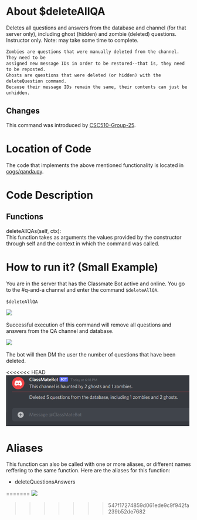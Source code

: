 # About $deleteAllQA

Deletes all questions and answers from the database and channel (for that server only), including ghost (hidden) and zombie (deleted) questions. Instructor only. Note: may take some time to complete.

```
Zombies are questions that were manually deleted from the channel. They need to be
assigned new message IDs in order to be restored--that is, they need to be reposted.
Ghosts are questions that were deleted (or hidden) with the deleteQuestion command.
Because their message IDs remain the same, their contents can just be unhidden.
```

## Changes

This command was introduced by [CSC510-Group-25](https://github.com/CSC510-Group-25/ClassMateBot/).

# Location of Code
The code that implements the above mentioned functionality is located in [cogs/qanda.py](https://github.com/maddaicita/ClassMateBot-1.1/blob/main/cogs/qanda.py).

# Code Description
## Functions
deleteAllQAs(self, ctx): <br>
This function takes as arguments the values provided by the constructor through self and the context in which the command was called.

# How to run it? (Small Example)
You are in the server that has the Classmate Bot active and online. You go to
the #q-and-a channel and enter the command `$deleteAllQA`.

`$deleteAllQA`

<img src="https://github.com/maddaicita/ClassMateBot-1.1/blob/main/data/proj3media/deleteAllQA/deleteall1.png?raw=true" width="500">

Successful execution of this command will remove all questions and answers from the QA channel and database.

<img src="https://github.com/maddaicita/ClassMateBot-1.1/blob/main/data/proj3media/deleteAllQA/deleteall2.png?raw=true" width="500">

The bot will then DM the user the number of questions that have been deleted.

<<<<<<< HEAD
<img src="https://github.com/CSC510-Group-25/ClassMateBot/blob/group25-command-docs/data/proj3media/deleteAllQA/deleteall3.png?raw=true" width="500">

# Aliases

This function can also be called with one or more aliases, or different names reffering to the same function. Here are the aliases for this function:

 - deleteQuestionsAnswers 
 
=======
<img src="https://github.com/maddaicita/ClassMateBot-1.1/blob/main/data/proj3media/deleteAllQA/deleteall3.png?raw=true" width="500">
>>>>>>> 547f17274859d061ede9c9f942fa239b52de7682
